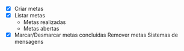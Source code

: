 - [X] Criar metas
- [X] Listar metas
    - Metas realizadas
    - Metas abertas
- [X] Marcar/Desmarcar metas concluídas
Remover metas
Sistemas de mensagens
